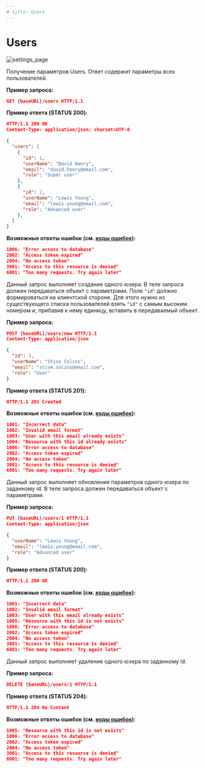 ```yaml
---
# title: Users
---
```

# Users

![settings_page](/images/settings_page/users.png)

<req method="get" path="/users" isArrow>

Получение параметров Users. Ответ содержит параметры всех пользователей.

**Пример запроса:**

```json
GET {baseURL}/users HTTP/1.1
```

**Пример ответа (STATUS 200):**

```json
HTTP/1.1 200 OK
Content-Type: application/json; charset=UTF-8

{
  "users": [
    {
      "id": 1,
      "userName": "David Henry",
      "email": "david.henry@email.com",
      "role": "Super user"
    },
    {
      "id": 2,
      "userName": "Lewis Young",
      "email": "lewis.young@email.com",
      "role": "Advanced user"
    },
  ]
}
```

**Возможные ответы ошибок (см. [коды ошибок](/v1/api/errors.html)):**

```json
1006: "Error access to database"
2002: "Access token expired"
2004: "No access token"
3001: "Access to this resource is denied"
6001: "Too many requests. Try again later"
```

</req>

<!-- ********************************************************************************************** 

-->
<req method="post" path="/users/new" isArrow>

Данный запрос выполняет создание одного юзера.
В теле запроса должен передаваться объект с параметрами.
Поле `"id"` должно формироваться на клиентской стороне. Для этого нужно из существующего списка пользователей взять `"id"` с самым высоким номером и, прибавив к нему единицу, вставить в передаваемый объект.

**Пример запроса:**

```json
POST {baseURL}/users/new HTTP/1.1
Content-Type: application/json

{
  "id": 3,
  "userName": "Stive Colins",
  "email": "stive.solins@email.com",
  "role": "User"
}
```

**Пример ответа (STATUS 201):**

```json
HTTP/1.1 201 Created
```

**Возможные ответы ошибок (см. [коды ошибок](/v1/api/errors.html)):**

```json
1001: "Incorrect data"
1002: "Invalid email format"
1003: "User with this email already exists"
1004: "Resource with this id already exists"
1006: "Error access to database"
2002: "Access token expired"
2004: "No access token"
3001: "Access to this resource is denied"
6001: "Too many requests. Try again later"
```

</req>

<!-- **********************************************************************************************

-->
<req method="put" path="/users/{id}" isArrow>

Данный запрос выполняет обновление параметров одного юзера по заданному id.
В теле запроса должен передаваться объект с параметрами.

**Пример запроса:**

```json
PUT {baseURL}/users/1 HTTP/1.1
Content-Type: application/json

{
  "userName": "Lewis Young",
  "email": "lewis.young@email.com",
  "role": "Advanced user"
}
```

**Пример ответа (STATUS 200):**

```json
HTTP/1.1 200 OK
```

**Возможные ответы ошибок (см. [коды ошибок](/v1/api/errors.html)):**

```json
1001: "Incorrect data"
1002: "Invalid email format"
1003: "User with this email already exists"
1005: "Resource with this id is not exists"
1006: "Error access to database"
2002: "Access token expired"
2004: "No access token"
3001: "Access to this resource is denied"
6001: "Too many requests. Try again later"
```

</req>

<!-- ********************************************************************************************** 

-->
<req method="delete" path="/users/{id}" isArrow>

Данный запрос выполняет удаление одного юзера по заданному id.

**Пример запроса:**

```json
DELETE {baseURL}/users/1 HTTP/1.1
```

**Пример ответа (STATUS 204):**

```json
HTTP/1.1 204 No Content
```

**Возможные ответы ошибок (см. [коды ошибок](/v1/api/errors.html)):**

```json
1005: "Resource with this id is not exists"
1006: "Error access to database"
2002: "Access token expired"
2004: "No access token"
3001: "Access to this resource is denied"
6001: "Too many requests. Try again later"
```

</req>